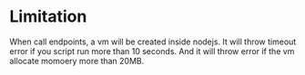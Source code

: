 

# Limitation

When call endpoints, a vm will be created inside nodejs. It will throw timeout error if you script run more than 10 seconds. And it will throw error if the vm allocate momoery more than 20MB.
